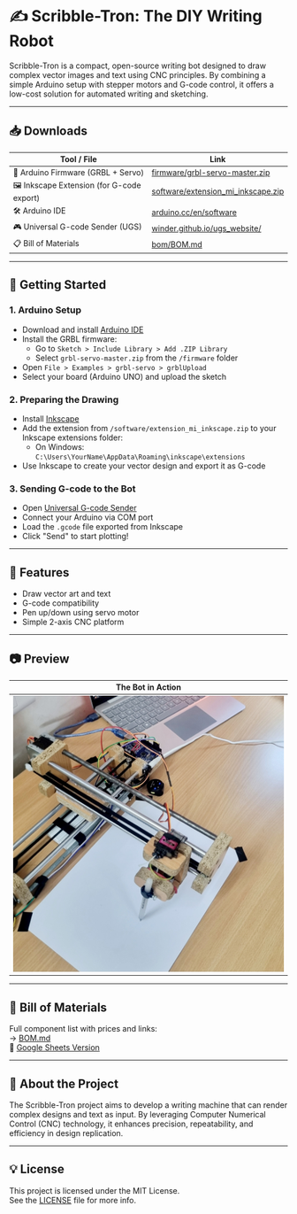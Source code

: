 # ✍️ Scribble-Tron: The DIY Writing Robot

Scribble-Tron is a compact, open-source writing bot designed to draw complex vector images and text using CNC principles. By combining a simple Arduino setup with stepper motors and G-code control, it offers a low-cost solution for automated writing and sketching.

---

## 📥 Downloads

| Tool / File | Link |
|-------------|------|
| 🧠 Arduino Firmware (GRBL + Servo) | [firmware/grbl-servo-master.zip](./firmware/grbl-servo-master.zip) |
| 🖼️ Inkscape Extension (for G-code export) | [software/extension_mi_inkscape.zip](./software/extension_mi_inkscape.zip) |
| 🛠️ Arduino IDE | [arduino.cc/en/software](https://www.arduino.cc/en/software) |
| 🎮 Universal G-code Sender (UGS) | [winder.github.io/ugs_website/](https://winder.github.io/ugs_website/) |
| 📋 Bill of Materials | [bom/BOM.md](./bom/BOM.md) |

---

## 🧰 Getting Started

### 1. Arduino Setup
- Download and install [Arduino IDE](https://www.arduino.cc/en/software)
- Install the GRBL firmware:
  - Go to `Sketch > Include Library > Add .ZIP Library`
  - Select `grbl-servo-master.zip` from the `/firmware` folder
- Open `File > Examples > grbl-servo > grblUpload`
- Select your board (Arduino UNO) and upload the sketch

### 2. Preparing the Drawing
- Install [Inkscape](https://inkscape.org/)
- Add the extension from `/software/extension_mi_inkscape.zip` to your Inkscape extensions folder:
  - On Windows: `C:\Users\YourName\AppData\Roaming\inkscape\extensions`
- Use Inkscape to create your vector design and export it as G-code

### 3. Sending G-code to the Bot
- Open [Universal G-code Sender](https://winder.github.io/ugs_website/)
- Connect your Arduino via COM port
- Load the `.gcode` file exported from Inkscape
- Click "Send" to start plotting!

---

## 🔧 Features

- Draw vector art and text
- G-code compatibility
- Pen up/down using servo motor
- Simple 2-axis CNC platform

---

## 📷 Preview

| The Bot in Action |
|-------------------|
| ![Bot Photo](./docs/bot_photo.jpg) |

---

## 🧾 Bill of Materials

Full component list with prices and links:  
→ [BOM.md](./bom/BOM.md)  
📄 [Google Sheets Version](https://docs.google.com/spreadsheets/d/1JKwAK4Ukw1zefZA47349bDCX6iBTZpc3zfQlEFtP45Q/edit?usp=sharing)

---

## 🧠 About the Project

The Scribble-Tron project aims to develop a writing machine that can render complex designs and text as input. By leveraging Computer Numerical Control (CNC) technology, it enhances precision, repeatability, and efficiency in design replication.

---

## 💡 License

This project is licensed under the MIT License.  
See the [LICENSE](./LICENSE) file for more info.
